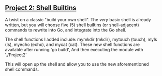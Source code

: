 
## [Project 2: Shell Builtins](https://github.com/jh125486/CSCE4600/tree/main/Project2)

A twist on a classic "build your own shell". The *very* basic shell is already written, but you will choose five (5) shell builtins (or shell-adjacent) commands to rewrite into Go, and integrate into the Go shell.

The shell functions I added include: mymkdir (mkdir), mytouch (touch), myls (ls), myecho (echo), and mycat (cat).
These new shell functions are available after running 'go build',
And then executing the module with './Project2'

This will open up the shell and allow you to use the new aforementioned shell commands.
